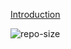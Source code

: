 [Introduction](https://blog.xiw.world/2024/05/18/%e9%80%9a%e8%bf%87github-actions%e5%ae%9e%e7%8e%b0%e8%87%aa%e5%8a%a8%e7%88%ac%e5%8f%96bing%e5%a3%81%e7%ba%b8%e5%b9%b6%e4%bf%9d%e5%ad%98/)


![repo-size](https://img.shields.io/github/repo-size/tongjiann/daily-bing-wallpaper)
